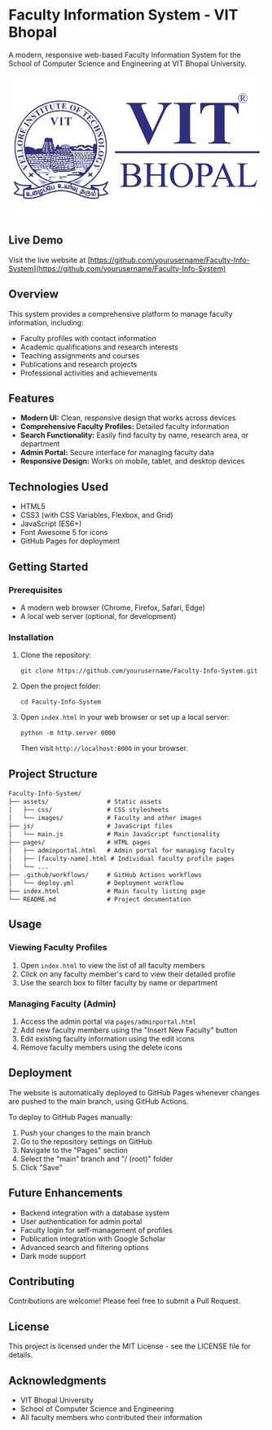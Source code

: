 # Faculty Information System - VIT Bhopal

A modern, responsive web-based Faculty Information System for the School of Computer Science and Engineering at VIT Bhopal University.

![Faculty Information System](assets/images/vit1.jpg)

## Live Demo

Visit the live website at [https://github.com/yourusername/Faculty-Info-System](https://github.com/yourusername/Faculty-Info-System)

## Overview

This system provides a comprehensive platform to manage faculty information, including:

- Faculty profiles with contact information
- Academic qualifications and research interests
- Teaching assignments and courses
- Publications and research projects
- Professional activities and achievements

## Features

- **Modern UI:** Clean, responsive design that works across devices
- **Comprehensive Faculty Profiles:** Detailed faculty information
- **Search Functionality:** Easily find faculty by name, research area, or department
- **Admin Portal:** Secure interface for managing faculty data
- **Responsive Design:** Works on mobile, tablet, and desktop devices

## Technologies Used

- HTML5
- CSS3 (with CSS Variables, Flexbox, and Grid)
- JavaScript (ES6+)
- Font Awesome 5 for icons
- GitHub Pages for deployment

## Getting Started

### Prerequisites

- A modern web browser (Chrome, Firefox, Safari, Edge)
- A local web server (optional, for development)

### Installation

1. Clone the repository:
   ```
   git clone https://github.com/yourusername/Faculty-Info-System.git
   ```

2. Open the project folder:
   ```
   cd Faculty-Info-System
   ```

3. Open `index.html` in your web browser or set up a local server:
   ```
   python -m http.server 8000
   ```
   Then visit `http://localhost:8000` in your browser.

## Project Structure

```
Faculty-Info-System/
├── assets/                # Static assets
│   ├── css/               # CSS stylesheets
│   └── images/            # Faculty and other images
├── js/                    # JavaScript files
│   └── main.js            # Main JavaScript functionality
├── pages/                 # HTML pages
│   ├── adminportal.html   # Admin portal for managing faculty
│   ├── [faculty-name].html # Individual faculty profile pages
│   └── ...
├── .github/workflows/     # GitHub Actions workflows
│   └── deploy.yml         # Deployment workflow
├── index.html             # Main faculty listing page
└── README.md              # Project documentation
```

## Usage

### Viewing Faculty Profiles

1. Open `index.html` to view the list of all faculty members
2. Click on any faculty member's card to view their detailed profile
3. Use the search box to filter faculty by name or department

### Managing Faculty (Admin)

1. Access the admin portal via `pages/adminportal.html`
2. Add new faculty members using the "Insert New Faculty" button
3. Edit existing faculty information using the edit icons
4. Remove faculty members using the delete icons

## Deployment

The website is automatically deployed to GitHub Pages whenever changes are pushed to the main branch, using GitHub Actions.

To deploy to GitHub Pages manually:

1. Push your changes to the main branch
2. Go to the repository settings on GitHub
3. Navigate to the "Pages" section
4. Select the "main" branch and "/ (root)" folder
5. Click "Save"

## Future Enhancements

- Backend integration with a database system
- User authentication for admin portal
- Faculty login for self-management of profiles
- Publication integration with Google Scholar
- Advanced search and filtering options
- Dark mode support

## Contributing

Contributions are welcome! Please feel free to submit a Pull Request.

## License

This project is licensed under the MIT License - see the LICENSE file for details.

## Acknowledgments

- VIT Bhopal University
- School of Computer Science and Engineering
- All faculty members who contributed their information
